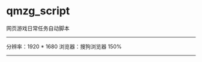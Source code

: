 # qmzg_script
网页游戏日常任务自动脚本

*********************
分辨率：1920 * 1680
浏览器：搜狗浏览器 150%

*********************



